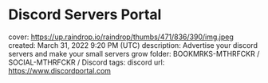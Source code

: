 # Discord Servers Portal

cover: https://up.raindrop.io/raindrop/thumbs/471/836/390/img.jpeg
created: March 31, 2022 9:20 PM (UTC)
description: Advertise your discord servers and make your small servers grow
folder: BOOKMRKS-MTHRFCKR / SOCIAL-MTHRFCKR / Discord
tags: discord
url: https://www.discordportal.com